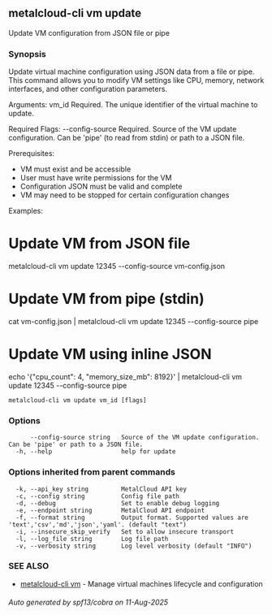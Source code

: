 ## metalcloud-cli vm update

Update VM configuration from JSON file or pipe

### Synopsis

Update virtual machine configuration using JSON data from a file or pipe.
This command allows you to modify VM settings like CPU, memory, network interfaces,
and other configuration parameters.

Arguments:
  vm_id          Required. The unique identifier of the virtual machine to update.

Required Flags:
  --config-source    Required. Source of the VM update configuration.
                     Can be 'pipe' (to read from stdin) or path to a JSON file.

Prerequisites:
  - VM must exist and be accessible
  - User must have write permissions for the VM
  - Configuration JSON must be valid and complete
  - VM may need to be stopped for certain configuration changes

Examples:
  # Update VM from JSON file
  metalcloud-cli vm update 12345 --config-source vm-config.json
  
  # Update VM from pipe (stdin)
  cat vm-config.json | metalcloud-cli vm update 12345 --config-source pipe
  
  # Update VM using inline JSON
  echo '{"cpu_count": 4, "memory_size_mb": 8192}' | metalcloud-cli vm update 12345 --config-source pipe

```
metalcloud-cli vm update vm_id [flags]
```

### Options

```
      --config-source string   Source of the VM update configuration. Can be 'pipe' or path to a JSON file.
  -h, --help                   help for update
```

### Options inherited from parent commands

```
  -k, --api_key string         MetalCloud API key
  -c, --config string          Config file path
  -d, --debug                  Set to enable debug logging
  -e, --endpoint string        MetalCloud API endpoint
  -f, --format string          Output format. Supported values are 'text','csv','md','json','yaml'. (default "text")
  -i, --insecure_skip_verify   Set to allow insecure transport
  -l, --log_file string        Log file path
  -v, --verbosity string       Log level verbosity (default "INFO")
```

### SEE ALSO

* [metalcloud-cli vm](metalcloud-cli_vm.md)	 - Manage virtual machines lifecycle and configuration

###### Auto generated by spf13/cobra on 11-Aug-2025
